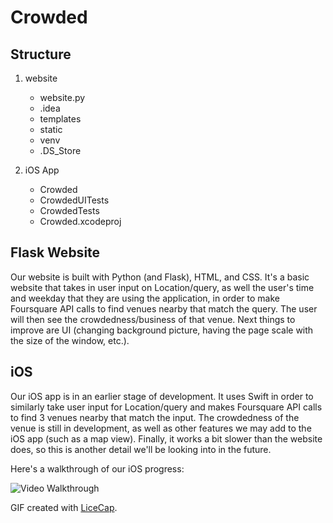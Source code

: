 # Crowded

## Structure

1. website
    - website.py
    - .idea
    - templates
    - static
    - venv
    - .DS_Store
  
2. iOS App
    - Crowded
    - CrowdedUITests
    - CrowdedTests
    - Crowded.xcodeproj
    
## Flask Website

Our website is built with Python (and Flask), HTML, and CSS. It's a basic website that takes in user input on Location/query, as well the user's time and weekday that they are using the application, in order to make Foursquare API calls to find venues nearby that match the query. The user will then see the crowdedness/business of that venue. Next things to improve are UI (changing background picture, having the page scale with the size of the window, etc.).


## iOS

Our iOS app is in an earlier stage of development. It uses Swift in order to similarly take user input for Location/query and makes Foursquare API calls to find 3 venues nearby that match the input. The crowdedness of the venue is still in development, as well as other features we may add to the iOS app (such as a map view). Finally, it works a bit slower than the website does, so this is another detail we'll be looking into in the future.

Here's a walkthrough of our iOS progress:

<img src='https://imgur.com/nST4KvW.gif' title='Video Walkthrough' width='' alt='Video Walkthrough' />

GIF created with [LiceCap](http://www.cockos.com/licecap/).
